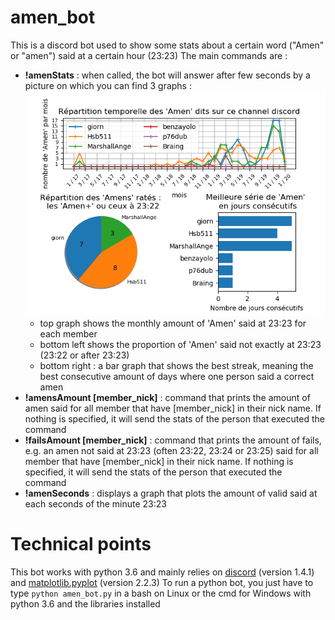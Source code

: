 # amen_bot
This is a discord bot used to show some stats about a certain word ("Amen" or "amen") said at a certain hour (23:23)
The main commands are :
- **!amenStats** : when called, the bot will answer after few seconds by a picture on which you can find 3 graphs :
![the stats](/resources/documentation/test.png)
  - top graph shows the monthly amount of 'Amen' said at 23:23 for each member
  - bottom left shows the proportion of 'Amen' said not exactly at 23:23 (23:22 or after 23:23)
  - bottom right : a bar graph that shows the best streak, meaning the best consecutive amount of days where one person said a correct amen
- **!amensAmount [member_nick]** : command that prints the amount of amen said for all member that have [member_nick] in their nick name. If nothing is specified, it will send the stats of the person that executed the command
- **!failsAmount [member_nick]** : command that prints the amount of fails, e.g. an amen not said at 23:23 (often 23:22, 23:24 or 23:25) said for all member that have [member_nick] in their nick name. If nothing is specified, it will send the stats of the person that executed the command
- **!amenSeconds** : displays a graph that plots the amount of valid said at each seconds of the minute 23:23

# Technical points
This bot works with python 3.6 and mainly relies on [discord](https://pypi.org/project/discord.py/) (version 1.4.1) and [matplotlib.pyplot](https://matplotlib.org/2.2.3/) (version 2.2.3)
To run a python bot, you just have to type `python amen_bot.py` in a bash on Linux or the cmd for Windows with python 3.6 and the libraries installed
